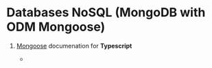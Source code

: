 # Databases NoSQL (MongoDB with ODM Mongoose)

1. [Mongoose](https://mongoosejs.com/docs/typescript.html) documenation for **Typescript**

   -
